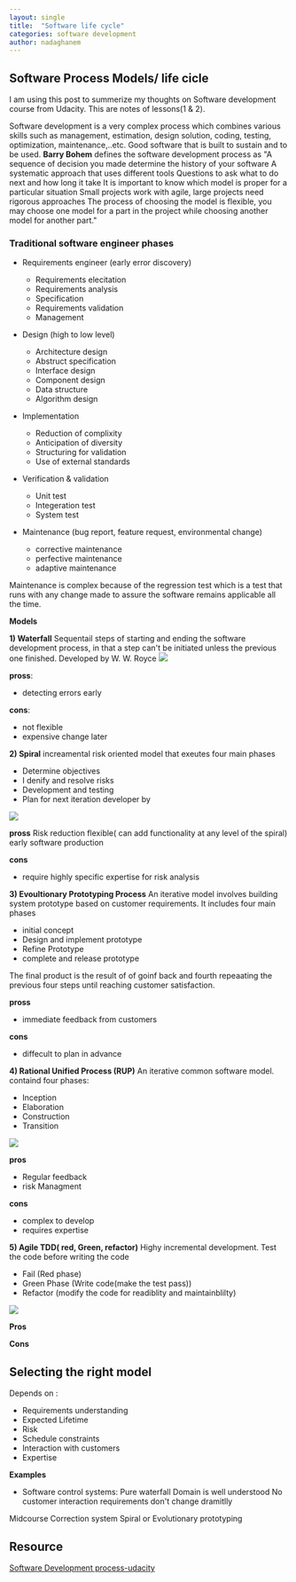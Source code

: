 ```yaml
---
layout: single
title:  "Software life cycle"
categories: software development
author: nadaghanem
---
```


## Software Process Models/ life cicle

I am using this post to summerize my thoughts on Software development course from Udacity. This are notes of lessons(1 & 2).

Software development is a very complex process which combines various skills such as management, estimation, design solution, coding, testing, optimization, maintenance,..etc.
Good software that is built to sustain and to be used.
**Barry Bohem** defines the software development process as
"A sequence of decision you made determine the history of your software
A systematic approach that uses different tools
Questions to ask what to do next and how long it take
It is important to know which model is proper for a particular situation
Small projects work with agile, large projects need rigorous approaches
The process of choosing the model is flexible, you may choose one model for a part in the project while choosing another model for another part."



### Traditional software engineer phases

- Requirements engineer (early error discovery)
	- Requirements elecitation
    - Requirements analysis
    - Specification
    - Requirements validation
    - Management
        
- Design (high to low level)
	- Architecture design
    - Abstruct specification
    - Interface design
    - Component design
    - Data structure
    - Algorithm design
    
- Implementation
   - Reduction of complixity
   - Anticipation of diversity
   - Structuring for validation
   - Use of external standards
   
   
- Verification & validation
	- Unit test
    - Integeration test
    - System test
    
- Maintenance (bug report, feature request, environmental change)
	 - corrective maintenance
     - perfective maintenance
     - adaptive maintenance
     
 Maintenance is complex because of the regression test which is a test that runs with any change made to assure the software remains applicable all the time.
     
    

**Models**

**1) Waterfall**
Sequentail steps of starting and ending the software development process, in that a step can't be initiated unless the previous one finished. Developed by W. W. Royce
![](https://upload.wikimedia.org/wikipedia/commons/thumb/e/e2/Waterfall_model.svg/525px-Waterfall_model.svg.png)

**pross**:
- detecting errors early

**cons**:
- not flexible
- expensive change later
 

**2) Spiral**
increamental risk oriented model that exeutes four main phases 
- Determine objectives
- I denify and resolve risks
- Development and testing
- Plan for next iteration
developer by

![](https://upload.wikimedia.org/wikipedia/commons/thumb/e/ec/Spiral_model_%28Boehm%2C_1988%29.svg/500px-Spiral_model_%28Boehm%2C_1988%29.svg.png)

**pross** 
Risk reduction
flexible( can add functionality at any level of the spiral)
early software production

**cons**
- require highly specific expertise for risk analysis

**3) Evoultionary Prototyping Process**
 An iterative model involves building system prototype based on customer requirements. It includes four main phases 
 - initial concept
 - Design and implement prototype
 - Refine Prototype
 - complete and release prototype
 
 The final product is the result of of goinf back and fourth repeaating the previous four steps until reaching customer satisfaction.
 
 **pross**
 - immediate feedback from customers
 
 **cons**
 - diffecult to plan in advance

**4) Rational Unified Process (RUP)**
An iterative common software model.
containd four phases:
- Inception
- Elaboration
- Construction
- Transition

![](https://en.wikipedia.org/wiki/Rational_Unified_Process#/media/File:Development-iterative.png)

**pros**
- Regular feedback 
- risk Managment

**cons**
- complex to develop
- requires expertise

**5) Agile TDD( red, Green, refactor)**
Highy incremental development. Test the code before writing the code
- Fail (Red phase)
- Green Phase (Write code(make the test pass))
- Refactor (modify the code for readiblity and maintainblilty)

![](http://tryqa.com/wp-content/uploads/2014/12/Test_Driven_Development_Agile_Testing.jpg)

**Pros**

**Cons**


## Selecting the right model
Depends on :

- Requirements understanding
- Expected Lifetime
- Risk
- Schedule constraints
- Interaction with customers
- Expertise


**Examples**
- Software control systems: Pure waterfall
Domain is well understood
No customer interaction
requirements don't change dramitlly


Midcourse Correction system
Spiral or Evolutionary prototyping


## Resource

[Software Development process-udacity](https://www.udacity.com/course/software-development-process--ud805)
